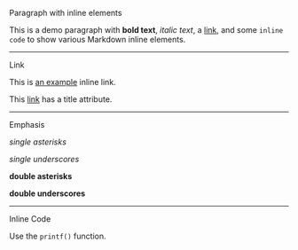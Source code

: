 Paragraph with inline elements

This is a demo paragraph with **bold text**, _italic text_, a [link](https://example.com), and some `inline code` to show various Markdown inline elements.

---

Link

This is [an example](http://example.com/) inline link.

This [link](http://example.com/ "Title") has a title attribute.

---

Emphasis

_single asterisks_

_single underscores_

**double asterisks**

**double underscores**

---

Inline Code

Use the `printf()` function.

